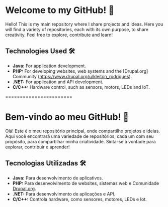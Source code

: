 # Welcome to my GitHub! 🚀

Hello! This is my main repository where I share projects and ideas. 
Here you will find a variety of repositories, each with its own purpose, to share creativity. 
Feel free to explore, contribute and learn!

## Technologies Used 🛠️

- **Java:** For application development.
- **PHP:** For developing websites, web systems and the [Drupal.org] Community (https://www.drupal.org/u/kleiton_rodrigues).
- **.NET:** For application and API development.
- **C/C++:** Hardware control, such as sensors, motors, LEDs and IoT.

=======================

# Bem-vindo ao meu GitHub! 🚀

Olá! Este é o meu repositório principal, onde compartilho projetos e ideias. 
Aqui você encontrará uma variedade de repositórios, cada um com seu propósito, para compartilhar minha criatividade. 
Sinta-se à vontade para explorar, contribuir e aprender!

## Tecnologias Utilizadas 🛠️

- **Java:** Para desenvolvimento de aplicativos.
- **PHP:** Para desenvolvimento de websites, sistemas web e Comunidade [Drupal.org](https://www.drupal.org/u/kleiton_rodrigues).
- **.NET:** Para desenvolvimento de aplicações e API.
- **C/C++:** Controla hardware, como sensores, motores, LEDs e Iot.

